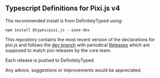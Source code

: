 ## Typescript Definitions for Pixi.js v4

The recommended install is from DefinitelyTyped using:

`npm install @types/pixi.js --save-dev`

This repository contains the most recent version of the declarations for pixi.js and follows the [dev branch](https://github.com/pixijs/pixi.js/tree/dev) with periodical [Releases](https://github.com/pixijs/pixi-typescript/releases) which are supposed to match pixi releases by the core team.

Each release is pushed to DefinitelyTyped.

Any advice, suggestions or improvements would be appreciated.
